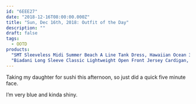 ```yaml
---
id: "6EEE27"
date: "2018-12-16T08:00:00.000Z"
title: "Sun, Dec 16th, 2018: Outfit of the Day"
description: ""
draft: false
tags:
  - OOTD
products:
  "SMT Sleeveless Midi Summer Beach A Line Tank Dress, Hawaiian Ocean 3X": https://www.amazon.com/exec/obidos/ASIN/B07F6CFTVN/curvyandtrans-20
  "Biadani Long Sleeve Classic Lightweight Open Front Jersey Cardigan, Black XXX-Large": https://www.amazon.com/exec/obidos/ASIN/B01AMHQQMQ/curvyandtrans-20
---
```

Taking my daughter for sushi this afternoon, so just did a quick five minute face.

I’m very blue and kinda shiny.
